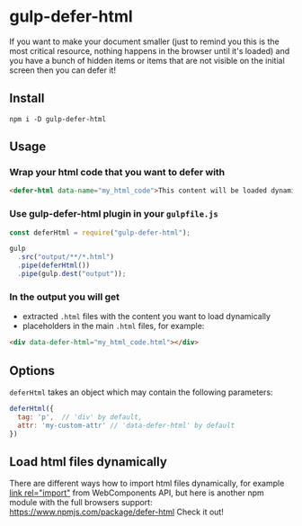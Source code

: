 # gulp-defer-html

If you want to make your document smaller (just to remind you this is the most critical resource, nothing happens in the browser until it's loaded) and you have a bunch of hidden items or items that are not visible on the initial screen then you can defer it!

## Install

```
npm i -D gulp-defer-html
```

## Usage

### Wrap your html code that you want to defer with

```html
<defer-html data-name="my_html_code">This content will be loaded dynamically</defer-html>
```

### Use gulp-defer-html plugin in your `gulpfile.js`

```js
const deferHtml = require("gulp-defer-html");

gulp
  .src("output/**/*.html")
  .pipe(deferHtml())
  .pipe(gulp.dest("output"));
```

### In the output you will get 

- extracted `.html` files with the content you want to load dynamically
- placeholders in the main `.html` files, for example:

```html
<div data-defer-html="my_html_code.html"></div>
```

## Options

`deferHtml` takes an object which may contain the following parameters:

```js
deferHtml({
  tag: 'p',  // 'div' by default,
  attr: 'my-custom-attr' // 'data-defer-html' by default
})
```

## Load html files dynamically

There are different ways how to import html files dynamically, for example [link rel="import"](https://www.html5rocks.com/en/tutorials/webcomponents/imports/) from WebComponents API, 
but here is another npm module with the full browsers support: https://www.npmjs.com/package/defer-html Check it out!